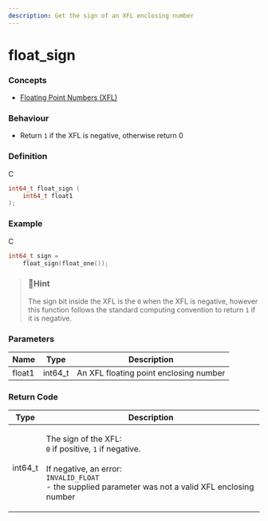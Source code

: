 ```yaml
---
description: Get the sign of an XFL enclosing number
---
```


# float\_sign

### Concepts

* [Floating Point Numbers (XFL)](../../concepts-and-docs/floating-point-numbers-xfl.md)

### Behaviour

* Return `1` if the XFL is negative, otherwise return 0

### Definition

C

```c
int64_t float_sign (
    int64_t float1
);
```

### Example

C

```c
int64_t sign =
    float_sign(float_one());
```

> ### 📘Hint
>
> The sign bit inside the XFL is the `0` when the XFL is negative, however this function follows the standard computing convention to return `1` if it is negative.

### Parameters

| Name   | Type     | Description                            |
| ------ | -------- | -------------------------------------- |
| float1 | int64\_t | An XFL floating point enclosing number |

### Return Code

| Type     | Description                                                                                                                                                                                                         |
| -------- | ------------------------------------------------------------------------------------------------------------------------------------------------------------------------------------------------------------------- |
| int64\_t | <p>The sign of the XFL:<br><code>0</code> if positive, <code>1</code> if negative.<br><br>If negative, an error:<br><code>INVALID_FLOAT</code><br>- the supplied parameter was not a valid XFL enclosing number</p> |
